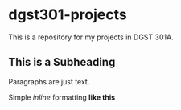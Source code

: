 # dgst301-projects
This is a repository for my projects in DGST 301A.

## This is a Subheading

Paragraphs are just text. 

Simple _inline_ formatting **like this**
